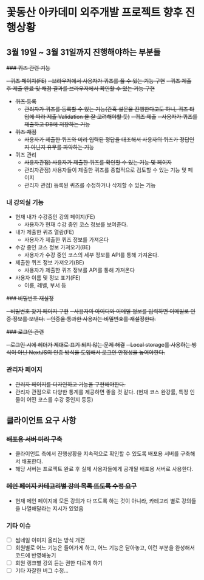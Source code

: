 
# 꽃동산 아카데미 외주개발 프로젝트 향후 진행상황



## 3월 19일 ~ 3월 31일까지 진행해야하는 부분들



~~### 퀴즈 관련 기능~~

~~- 퀴즈 페이지(FE)~~
~~- 브라우저에서 사용자가 퀴즈를 풀 수 있는 기능 구현~~
  ~~- 퀴즈 제출 후 제출 완료 및 채점 결과를 브라우저에서 확인할 수 있는 기능 구현~~
- ~~퀴즈 등록~~
  - ~~관리자가 퀴즈를 등록할 수 있는 기능(간혹 설문을 진행한다고도 하니, 퀴즈 타입에 따라 제출 Validation 을 잘 고려해야할 듯)~~
~~- 퀴즈 제출~~
  ~~- 사용자가 퀴즈를 제출하고 DB에 저장하는 기능~~
- ~~퀴즈 채점~~
  - ~~사용자가 제출한 퀴즈와 미리 입력된 정답을 대조해서 사용자의 퀴즈가 정답인지 아닌지 유무를 파악하는 기능~~
- 퀴즈 관리
  - ~~사용자관점) 사용자가 제출한 퀴즈를 확인할 수 있는 기능 및 페이지~~
  - 관리자관점) 사용자들이 제출한 퀴즈를 종합적으로 검토할 수 있는 기능 및 페이지
  - 관리자 관점) 등록된 퀴즈를 수정하거나 삭제할 수 있는 기능



### 내 강의실 기능

- 현재 내가 수강중인 강의 페이지(FE)
  - 사용자가 현재 수강 중인 코스 정보를 보여준다. 
- 내가 제출한 퀴즈 열람(FE)
  - 사용자가 제출한 퀴즈 정보를 가져온다
- 수강 중인 코스 정보 가져오기(BE)
  - 사용자가 수강 중인 코스의 세부 정보를 API를 통해 가져온다. 
- 제출한 퀴즈 정보 가져오기(BE)
  - 사용자가 제출한 퀴즈 정보를 API를 통해 가져온다
- 사용자 이름 및 정보 표기(FE)
  - 이름, 레벨, 부서 등



~~### 비밀번호 재설정~~

~~- 비밀번호 찾기 페이지 구현~~
  ~~- 사용자의 아이디와 이메일 정보를 입력하면 이메일로 인증 정보를 보낸다.~~
  ~~- 인증을 통과한 사용자는 비밀번호를 재설정한다.~~



~~### 로그인 관련~~

~~- 로그인 시에 헤더가 제대로 표기 되지 않는 문제 해결~~
~~- Local storage를 사용하는 방식이 아닌 NextJS의 인증 방식을 도입해서 로그인 안정성을 높여야한다.~~



### 관리자 페이지

- ~~관리자 페이지를 디자인하고 기능을 구현해야한다.~~
- 관리자 관점으로 다양한 통계를 제공하면 좋을 것 같다.
(현재 코스 완강률, 특정 인물이 어떤 코스를 수강 중인지 등등)



## 클라이언트 요구 사항

### ~~배포용 서버 미리 구축~~

- 클라이언트 측에서 진행상황을 지속적으로 확인할 수 있도록 배포용 서버를 구축해서 배포한다.
- 해당 서버는 프로젝트 완료 후 실제 사용자들에게 공개될 배포용 서버로 사용한다.

### ~~메인 페이지 카테고리별 강의 목록 뜨도록 수정 요구~~
- 현재 메인 페이지에 모든 강의가 다 뜨도록 하는 것이 아니라, 카테고리 별로 강의들을 나열해달라는 지시가 있었음

### 기타 이슈
- [ ] 썸네일 이미지 올리는 방식 개편
- [ ] 회원별로 어느 기능은 들어가게 하고, 어느 기능은 닫아놓고, 이런 부분을 완성해서 코드에 반영해놓기
- [ ] 회원 랭크별 강의 듣는 권한 다르게 하기
- [ ] 기타 자잘한 버그 수정...
